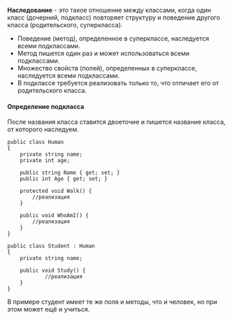 **Наследование** - это такое отношение между классами, когда один класс (дочерний, подкласс) повторяет структуру и поведение другого класса (родительского, суперкласса).
* Поведение (метод), определенное в суперклассе, наследуется всеми подклассами.
* Метод пишется один раз и может использоваться всеми подклассами. 
* Множество свойств (полей), определенных в суперклассе, наследуется всеми подклассами.
* В подклассе требуется реализовать только то, что отличает его от родительского класса.

#### Определение подкласса
После названия класса ставится двоеточие и пишется название класса, от которого наследуем.
```
public class Human
{
    private string name;
    private int age;
    
    public string Name { get; set; }
    public int Age { get; set; }
    
    protected void Walk() {
        //реализация
    }

    public void WhoAmI() {
        //реализация
    }
}

public class Student : Human
{
    private string name;

    public void Study() {
            //реализация
    }
}
```
В примере студент имеет те же поля и методы, что и человек, но при этом может ещё и учиться.